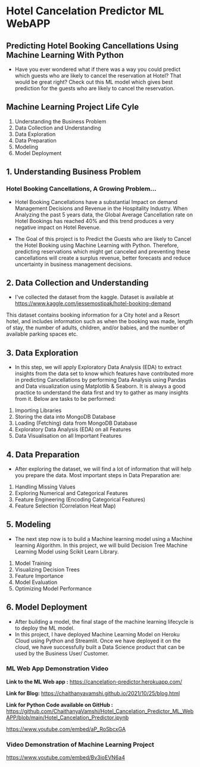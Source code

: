 # Hotel Cancelation Predictor ML WebAPP

## Predicting Hotel Booking Cancellations Using Machine Learning With Python

- Have you ever wondered what if there was a way you could predict which guests who are likely to cancel the reservation at Hotel? That would be great right? Check out this ML model which gives best prediction for the guests who are likely to cancel the reservation.

## Machine Learning Project Life Cyle
1. Understanding the Business Problem
2. Data Collection and Understanding
3. Data Exploration
4. Data Preparation
5. Modeling
6. Model Deployment

## 1. Understanding Business Problem
### Hotel Booking Cancellations, A Growing Problem…
- Hotel Booking Cancellations have a substantial Impact on demand Management Decisions and Revenue in the Hospitality Industry. When Analyzing the past 5 years data, the Global Average Cancellation rate on Hotel Bookings has reached 40% and this trend produces a very negative impact on Hotel Revenue.

- The Goal of this project is to Predict the Guests who are likely to Cancel the Hotel Booking using Machine Learning with Python. Therefore, predicting reservations which might get canceled and preventing these cancellations will create a surplus revenue, better forecasts and reduce uncertainty in business management decisions.

## 2. Data Collection and Understanding

- I've collected the dataset from the kaggle. Dataset is available at https://www.kaggle.com/jessemostipak/hotel-booking-demand

This dataset contains booking information for a City hotel and a Resort hotel, and includes information such as when the booking was made, length of stay, the number of adults, children, and/or babies, and the number of available parking spaces etc.

## 3. Data Exploration

- In this step, we will apply Exploratory Data Analysis (EDA) to extract insights from the data set to know which features have contributed more in predicting Cancellations by performing Data Analysis using Pandas and Data visualization using Matplotlib & Seaborn. It is always a good practice to understand the data first and try to gather as many insights from it. Below are tasks to be performed:

1. Importing Libraries
2. Storing the data into MongoDB Database
3. Loading (Fetching) data from MongoDB Database
4. Exploratory Data Analysis (EDA) on all Features
5. Data Visualisation on all Important Features

## 4. Data Preparation

- After exploring the dataset, we will find a lot of information that will help you prepare the data. Most important steps in Data Preparation are:

1. Handling Missing Values
2. Exploring Numerical and Categorical Features
3. Feature Engineering (Encoding Categorical Features)
4. Feature Selection (Correlation Heat Map)

## 5. Modeling

- The next step now is to build a Machine learning model using a Machine learning Algorithm. In this project, we will build Decision Tree Machine Learning Model using Scikit Learn Library.

1. Model Training
2. Visualizing Decision Trees
3. Feature Importance
4. Model Evaluation
5. Optimizing Model Performance

## 6. Model Deployment

- After building a model, the final stage of the machine learning lifecycle is to deploy the ML model.
- In this project, I have deployed Machine Learning Model on Heroku Cloud using Python and Streamlit. Once we have deployed it on the cloud, we have successfully built a Data Science product that can be used by the Business User/ Customer.

### ML Web App Demonstration Video

**Link to the ML Web app :** <https://cancelation-predictor.herokuapp.com/>

**Link for Blog:** <https://chaithanyavamshi.github.io/2021/10/25/blog.html>

**Link for Python Code available on GitHub :** <https://github.com/ChaithanyaVamshi/Hotel_Cancelation_Predictor_ML_WebAPP/blob/main/Hotel_Cancelation_Predictor.ipynb>

<https://www.youtube.com/embed/aP_RoSbcxGA>

### Video Demonstration of Machine Learning Project

<https://www.youtube.com/embed/Bv3ioEVN6a4>
